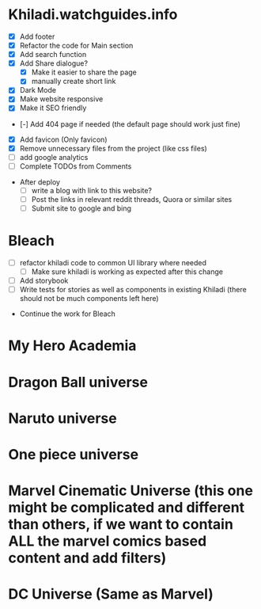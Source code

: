# Khiladi.watchguides.info

- [x] Add footer
- [x] Refactor the code for Main section
- [x] Add search function
- [x] Add Share dialogue?
  - [x] Make it easier to share the page
  - [x] manually create short link
- [x] Dark Mode
- [x] Make website responsive
- [x] Make it SEO friendly
- [-] Add 404 page if needed (the default page should work just fine)
- [x] Add favicon (Only favicon)
- [x] Remove unnecessary files from the project (like css files)
- [ ] add google analytics
- [ ] Complete TODOs from Comments
- After deploy
  - [ ] write a blog with link to this website?
  - [ ] Post the links in relevant reddit threads, Quora or similar sites
  - [ ] Submit site to google and bing

# Bleach

- [ ] refactor khiladi code to common UI library where needed
  - [ ] Make sure khiladi is working as expected after this change
- [ ] Add storybook
- [ ] Write tests for stories as well as components in existing Khiladi (there should not be much components left here)
- Continue the work for Bleach

# My Hero Academia

# Dragon Ball universe

# Naruto universe

# One piece universe

# Marvel Cinematic Universe (this one might be complicated and different than others, if we want to contain ALL the marvel comics based content and add filters)

# DC Universe (Same as Marvel)
